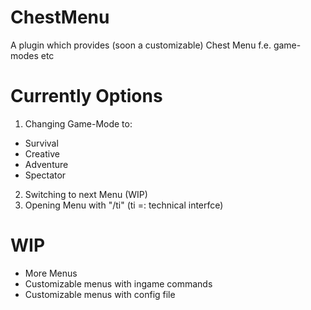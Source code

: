 # ChestMenu
A plugin which provides (soon a customizable) Chest Menu f.e. game-modes etc

# Currently Options
1. Changing Game-Mode to:
- Survival
- Creative
- Adventure
- Spectator
2. Switching to next Menu (WIP)
3. Opening Menu with "/ti" (ti =: technical interfce)

# WIP

- More Menus
- Customizable menus with ingame commands
- Customizable menus with config file
